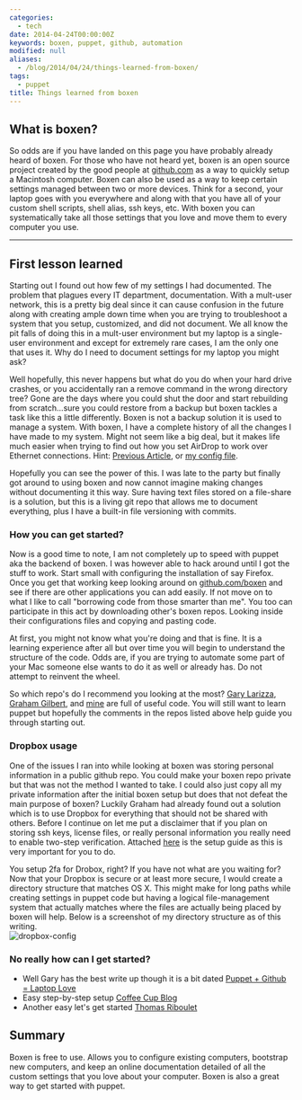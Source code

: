 ```yaml
---
categories:
  - tech
date: 2014-04-24T00:00:00Z
keywords: boxen, puppet, github, automation
modified: null
aliases:
  - /blog/2014/04/24/things-learned-from-boxen/
tags:
  - puppet
title: Things learned from boxen
---
```


## What is boxen?

So odds are if you have landed on this page you have probably already heard of boxen. For those who have not heard yet, boxen is an open source project created by the good people at [github.com](http://github.com) as a way to quickly setup a Macintosh computer. Boxen can also be used as a way to keep certain settings managed between two or more devices. Think for a second, your laptop goes with you everywhere and along with that you have all of your custom shell scripts, shell alias, ssh keys, etc. With boxen you can systematically take all those settings that you love and move them to every computer you use.

---

## First lesson learned

Starting out I found out how few of my settings I had documented. The problem that plagues every IT department, documentation. With a mult-user network, this is a pretty big deal since it can cause confusion in the future along with creating ample down time when you are trying to troubleshoot a system that you setup, customized, and did not document. We all know the pit falls of doing this in a mult-user environment but my laptop is a single-user environment and except for extremely rare cases, I am the only one that uses it. Why do I need to document settings for my laptop you might ask?

Well hopefully, this never happens but what do you do when your hard drive crashes, or you accidentally ran a remove command in the wrong directory tree? Gone are the days where you could shut the door and start rebuilding from scratch...sure you could restore from a backup but boxen tackles a task like this a little differently. Boxen is not a backup solution it is used to manage a system. With boxen, I have a complete history of all the changes I have made to my system. Might not seem like a big deal, but it makes life much easier when trying to find out how you set AirDrop to work over Ethernet connections. Hint: [Previous Article](/blog/2014/04/18/enable-airdrop-on-ethernet/), or [my config file](https://raw.githubusercontent.com/clburlison/my-boxen/master/modules/people/manifests/clburlison/config.pp).

Hopefully you can see the power of this. I was late to the party but finally got around to using boxen and now cannot imagine making changes without documenting it this way. Sure having text files stored on a file-share is a solution, but this is a living git repo that allows me to document everything, plus I have a built-in file versioning with commits.

### How you can get started?

Now is a good time to note, I am not completely up to speed with puppet aka the backend of boxen. I was however able to hack around until I got the stuff to work. Start small with configuring the installation of say Firefox. Once you get that working keep looking around on [github.com/boxen](http://github.com/boxen) and see if there are other applications you can add easily. If not move on to what I like to call "borrowing code from those smarter than me". You too can participate in this act by downloading other's boxen repos. Looking inside their configurations files and copying and pasting code.

At first, you might not know what you're doing and that is fine. It is a learning experience after all but over time you will begin to understand the structure of the code. Odds are, if you are trying to automate some part of your Mac someone else wants to do it as well or already has. Do not attempt to reinvent the wheel.

So which repo's do I recommend you looking at the most? [Gary Larizza](https://github.com/glarizza/my-boxen), [Graham Gilbert](https://github.com/grahamgilbert/my-boxen), and [mine](https://github.com/clburlison/my-boxen) are full of useful code. You will still want to learn puppet but hopefully the comments in the repos listed above help guide you through starting out.

### Dropbox usage

One of the issues I ran into while looking at boxen was storing personal information in a public github repo. You could make your boxen repo private but that was not the method I wanted to take. I could also just copy all my private information after the initial boxen setup but does that not defeat the main purpose of boxen? Luckily Graham had already found out a solution which is to use Dropbox for everything that should not be shared with others. Before I continue on let me put a disclaimer that if you plan on storing ssh keys, license files, or really personal information you really need to enable two-step verification. Attached [here](https://www.dropbox.com/help/363/en) is the setup guide as this is very important for you to do.

You setup 2fa for Drobox, right? If you have not what are you waiting for? Now that your Dropbox is secure or at least more secure, I would create a directory structure that matches OS X. This might make for long paths while creating settings in puppet code but having a logical file-management system that actually matches where the files are actually being placed by boxen will help. Below is a screenshot of my directory structure as of this writing.  
![dropbox-config](/images/2014-04-24/Dropbox-config.png)

### No really how can I get started?

- Well Gary has the best write up though it is a bit dated [Puppet + Github = Laptop Love](http://garylarizza.com/blog/2013/02/15/puppet-plus-github-equals-laptop-love/)
- Easy step-by-step setup [Coffee Cup Blog](http://coffeecupblog.com/blog/2013/03/24/automate-your-mac-provisioning-with-boxen-first-steps/)
- Another easy let's get started [Thomas Riboulet](https://coderwall.com/p/kppokq)

## Summary

Boxen is free to use. Allows you to configure existing computers, bootstrap new computers, and keep an online documentation detailed of all the custom settings that you love about your computer. Boxen is also a great way to get started with puppet.
